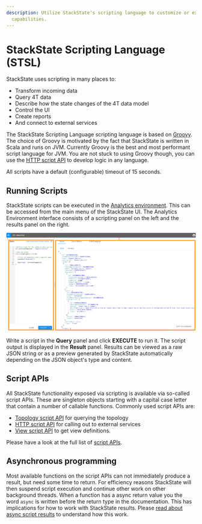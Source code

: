 ```yaml
---
description: Utilize StackState's scripting language to customize or extend StackState's
  capabilities.
---
```


# StackState Scripting Language \(STSL\)

StackState uses scripting in many places to:

* Transform incoming data
* Query 4T data
* Describe how the state changes of the 4T data model 
* Control the UI
* Create reports
* And connect to external services

The StackState Scripting Language scripting language is based on [Groovy](https://groovy-lang.org/). The choice of Groovy is motivated by the fact that StackState is written in Scala and runs on JVM. Currently Groovy is the best and most performant script language for JVM. You are not stuck to using Groovy though, you can use the [HTTP script API](script-apis/http.md) to develop logic in any language.

All scripts have a default \(configurable\) timeout of 15 seconds.

## Running Scripts

StackState scripts can be executed in the [Analytics environment](/use/analytics.md). This can be accessed from the main menu of the StackState UI. The Analytics Environment interface consists of a scripting panel on the left and the results panel on the right. 

![Analytics environment](/.gitbook/assets/analytics.png)

Write a script in the **Query** panel and click **EXECUTE** to run it. The script output is displayed in the **Result** panel. Results can be viewed as a raw JSON string or as a preview generated by StackState automatically depending on the JSON object's type and content.

## Script APIs

All StackState functionality exposed via scripting is available via so-called script APIs. These are singleton objects starting with a capital case letter that contain a number of callable functions. Commonly used script APIs are:
 
 - [Topology script API](script-apis/topology.md) for querying the topology 
 - [HTTP script API](script-apis/http.md) for calling out to external services
 - [View script API](script-apis/view.md) to get view definitions. 
 
 Please have a look at the full list of [script APIs](script-apis/).

## Asynchronous programming

Most available functions on the script APIs can not immediately produce a result, but need some time to return. For efficiency reasons StackState will then suspend script execution and continue other work on other background threads. When a function has a async return value you the word `async` is written before the return type in the documentation. This has implications for how to work with StackState results. Please [read about async script results](async_script_result.md) to understand how this work.

